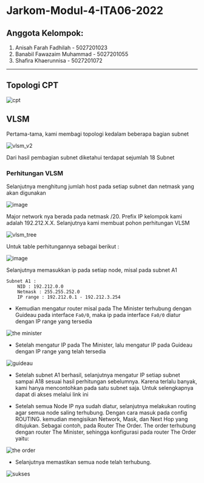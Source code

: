 # Jarkom-Modul-4-ITA06-2022

## <b> Anggota Kelompok: </b>
1. Anisah Farah Fadhilah - 5027201023
2. Banabil Fawazaim Muhammad - 5027201055
3. Shafira Khaerunnisa - 5027201072
---
## Topologi CPT

![cpt](https://user-images.githubusercontent.com/76768695/204092218-b259aaee-7edc-4978-bb41-aa748d3cc4e2.PNG)

## VLSM
Pertama-tama, kami membagi topologi kedalam beberapa bagian subnet

![vlsm_v2](https://user-images.githubusercontent.com/76768695/204092013-2669a7f4-e8ef-49af-811c-8ac13833baf8.png)

Dari hasil pembagian subnet diketahui terdapat sejumlah 18 Subnet

### Perhitungan VLSM
Selanjutnya menghitung jumlah host pada setiap subnet dan netmask yang akan digunakan

![image](https://user-images.githubusercontent.com/76768695/204092120-ec76d776-c364-4d00-9dd8-566bcf182321.png)

Major network nya berada pada netmask /20. Prefix IP kelompok kami adalah 192.212.X.X. Selanjutnya kami membuat pohon perhitungan VLSM

![vlsm_tree](https://user-images.githubusercontent.com/76768695/204092028-f83299fd-6974-482f-b027-4038d70c8cbc.png)

Untuk table perhitungannya sebagai berikut :

![image](https://user-images.githubusercontent.com/76768695/204092164-ffa42a76-dca2-415f-bf6b-121186a7fc47.png)

Selanjutnya memasukkan ip pada setiap node, misal pada subnet A1
```
Subnet A1 : 
    NID : 192.212.0.0
    Netmask : 255.255.252.0
    IP range : 192.212.0.1 - 192.212.3.254
 ```
 
- Kemudian mengatur router
misal pada The Minister terhubung dengan Guideau pada interface `Fa0/0`, maka ip pada interface `Fa0/0` diatur dengan IP range yang tersedia 

![the minister](https://user-images.githubusercontent.com/76768695/204091988-b9056cad-16c2-4257-bf3b-9ffc72033917.PNG)

- Setelah mengatur IP pada The Minister, lalu mengatur IP pada Guideau dengan IP range yang telah tersedia

![guideau](https://user-images.githubusercontent.com/76768695/204091986-21457f63-246e-4210-819e-350c18e0ce85.PNG)

- Setelah subnet A1 berhasil, selanjutnya mengatur IP setiap subnet sampai A18 sesuai hasil perhitungan sebelumnya. 
Karena terlalu banyak, kami hanya mencontohkan pada satu subnet saja. 
Untuk selengkapnya dapat di akses melalui link ini

- Setelah semua Node IP nya sudah diatur, selanjutnya melakukan routing agar semua node saling terhubung. 
Dengan cara masuk pada config ROUTING. kemudian mengisikan Network, Mask, dan Next Hop yang ditujukan. 
Sebagai contoh, pada Router The Order. The order terhubung dengan router The Minister, sehingga konfigurasi pada router The Order yaitu:

![the order](https://user-images.githubusercontent.com/76768695/204091981-5a005fbe-3e02-48c8-b933-c5fee2fac011.PNG)

- Selanjutnya memastikan semua node telah terhubung.

![sukses](https://user-images.githubusercontent.com/76768695/204091976-d32a654e-fcf0-4a7c-8d23-7d3f7190a2bb.PNG)

 
 
